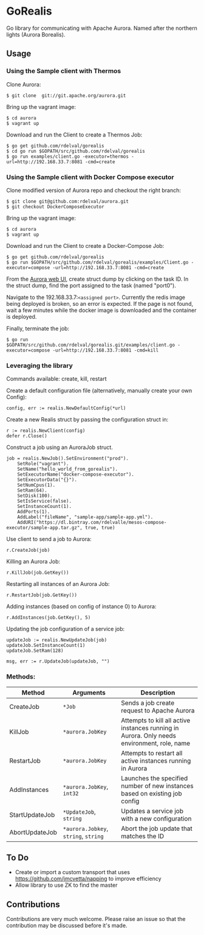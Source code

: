 # GoRealis

Go library for communicating with Apache Aurora.
Named after the northern lights (Aurora Borealis).

## Usage

### Using the Sample client with Thermos
Clone Aurora:
```
$ git clone  git://git.apache.org/aurora.git
```

Bring up the vagrant image:
```
$ cd aurora
$ vagrant up
```

Download and run the Client to create a Thermos Job:
```
$ go get github.com/rdelval/gorealis
$ cd go run $GOPATH/src/github.com/rdelval/gorealis
$ go run examples/client.go -executor=thermos -url=http://192.168.33.7:8081 -cmd=create
```

### Using the Sample client with Docker Compose executor

Clone modified version of Aurora repo and checkout the right branch:
```
$ git clone git@github.com:rdelval/aurora.git
$ git checkout DockerComposeExecutor
```

Bring up the vagrant image:
```
$ cd aurora
$ vagrant up
```

Download and run the Client to create a Docker-Compose Job:
```
$ go get github.com/rdelval/gorealis
$ go run $GOPATH/src/github.com/rdelval/gorealis/examples/Client.go -executor=compose -url=http://192.168.33.7:8081 -cmd=create
```
From the [Aurora web UI](http://192.168.33.7:8081/scheduler/vagrant/prod/docker-compose/0), create struct dump by clicking on the task ID.
In the struct dump, find the port assigned to the task (named "port0"). 

Navigate to the 192.168.33.7:`<assigned port>`. Currently the redis image being deployed is broken, so an error is expected.
If the page is not found, wait a few minutes while the docker image is downloaded and the container is deployed.

Finally, terminate the job:
```
$ go run $GOPATH/src/github.com/rdelval/gorealis.git/examples/client.go -executor=compose -url=http://192.168.33.7:8081 -cmd=kill
```

### Leveraging the library 
Commands available: create, kill, restart

Create a default configuration file (alternatively, manually create your own Config):
```
config, err := realis.NewDefaultConfig(*url)
```

Create a new Realis struct by passing the configuration struct in:
```
r := realis.NewClient(config)
defer r.Close()
```

Construct a job using an AuroraJob struct.
```
job = realis.NewJob().SetEnvironment("prod").
    SetRole("vagrant").
    SetName("hello_world_from_gorealis").
    SetExecutorName("docker-compose-executor").
    SetExecutorData("{}").
    SetNumCpus(1).
    SetRam(64).
    SetDisk(100).
    SetIsService(false).
    SetInstanceCount(1).
    AddPorts(1).
    AddLabel("fileName", "sample-app/sample-app.yml").
    AddURI("https://dl.bintray.com/rdelvalle/mesos-compose-executor/sample-app.tar.gz", true, true)

```

Use client to send a job to Aurora:
```
r.CreateJob(job)
```

Killing an Aurora Job:
```
r.KillJob(job.GetKey())
```

Restarting all instances of an Aurora Job:
```
r.RestartJob(job.GetKey())
```

Adding instances (based on config of instance 0) to Aurora:
```
r.AddInstances(job.GetKey(), 5)
```

Updating the job configuration of a service job:
```
updateJob := realis.NewUpdateJob(job)
updateJob.SetInstanceCount(1)
updateJob.SetRam(128)

msg, err := r.UpdateJob(updateJob, "")
```

### Methods:

|Method    | Arguments  | Description|
|----------|------------|------------|
|CreateJob | `*Job` | Sends a job create request to Apache Aurora |
|KillJob   | `*aurora.JobKey` | Attempts to kill all active instances running in Aurora. Only needs environment, role, name |
|RestartJob| `*aurora.JobKey` | Attempts to restart all active instances running in Aurora |
|AddInstances|`*aurora.JobKey`, `int32`| Launches the specified number of new instances based on existing job config |
|StartUpdateJob|`*UpdateJob`, `string`| Updates a service job with a new configuration |
|AbortUpdateJob|`*aurora.Jobkey`, `string`, `string`| Abort the job update that matches the ID |

## To Do
* Create or import a custom transport that uses https://github.com/jmcvetta/napping to improve efficiency
* Allow library to use ZK to find the master

## Contributions
Contributions are very much welcome. Please raise an issue so that the contribution may be discussed before it's made.
